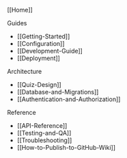 [[Home]]

Guides

-   [[Getting-Started]]
-   [[Configuration]]
-   [[Development-Guide]]
-   [[Deployment]]

Architecture

-   [[Quiz-Design]]
-   [[Database-and-Migrations]]
-   [[Authentication-and-Authorization]]

Reference

-   [[API-Reference]]
-   [[Testing-and-QA]]
-   [[Troubleshooting]]
-   [[How-to-Publish-to-GitHub-Wiki]]
